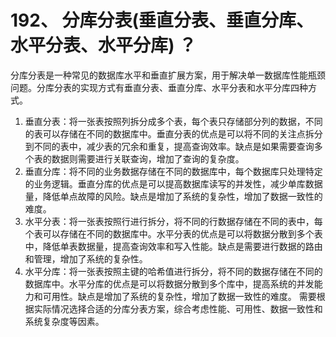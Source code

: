 # 192、 分库分表(垂直分表、垂直分库、水平分表、水平分库) ？

分库分表是一种常见的数据库水平和垂直扩展方案，用于解决单一数据库性能瓶颈问题。分库分表的实现方式有垂直分表、垂直分库、水平分表和水平分库四种方式。

1. 垂直分表：将一张表按照列拆分成多个表，每个表只存储部分列的数据，不同的表可以存储在不同的数据库中。垂直分表的优点是可以将不同的关注点拆分到不同的表中，减少表的冗余和重复，提高查询效率。缺点是如果需要查询多个表的数据则需要进行关联查询，增加了查询的复杂度。
2. 垂直分库：将不同的业务数据存储在不同的数据库中，每个数据库只处理特定的业务逻辑。垂直分库的优点是可以提高数据库读写的并发性，减少单库数据量，降低单点故障的风险。缺点是增加了系统的复杂性，增加了数据一致性的难度。
3. 水平分表：将一张表按照行进行拆分，将不同的行数据存储在不同的表中，每个表可以存储在不同的数据库中。水平分表的优点是可以将数据分散到多个表中，降低单表数据量，提高查询效率和写入性能。缺点是需要进行数据的路由和管理，增加了系统的复杂性。
4. 水平分库：将一张表按照主键的哈希值进行拆分，将不同的数据存储在不同的数据库中。水平分库的优点是可以将数据分散到多个库中，提高系统的并发能力和可用性。缺点是增加了系统的复杂性，增加了数据一致性的难度。 需要根据实际情况选择合适的分库分表方案，综合考虑性能、可用性、数据一致性和系统复杂度等因素。 
